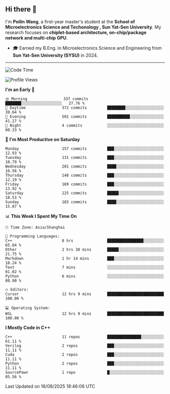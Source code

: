 ## Hi there 👋

I'm **Peilin Wang**, a first-year master's student at the **School of Microelectronics Science and Techonology , Sun Yat-Sen University**. My research focuses on **chiplet-based architecture, on-chip/package network and multi-chip GPU**.

- 🎓 Earned my B.Eng. in Microelectronics Science and Engineering from **Sun Yat-Sen University (SYSU)** in 2024.

---

<!--START_SECTION:waka-->
![Code Time](http://img.shields.io/badge/Code%20Time-12%20hrs%2012%20mins-blue)

![Profile Views](http://img.shields.io/badge/Profile%20Views-103-blue)

**I'm an Early 🐤** 

```text
🌞 Morning                337 commits         ███████░░░░░░░░░░░░░░░░░░   27.76 % 
🌆 Daytime                372 commits         ████████░░░░░░░░░░░░░░░░░   30.64 % 
🌃 Evening                501 commits         ██████████░░░░░░░░░░░░░░░   41.27 % 
🌙 Night                  4 commits           ░░░░░░░░░░░░░░░░░░░░░░░░░   00.33 % 
```
📅 **I'm Most Productive on Saturday** 

```text
Monday                   157 commits         ███░░░░░░░░░░░░░░░░░░░░░░   12.93 % 
Tuesday                  131 commits         ███░░░░░░░░░░░░░░░░░░░░░░   10.79 % 
Wednesday                201 commits         ████░░░░░░░░░░░░░░░░░░░░░   16.56 % 
Thursday                 148 commits         ███░░░░░░░░░░░░░░░░░░░░░░   12.19 % 
Friday                   169 commits         ███░░░░░░░░░░░░░░░░░░░░░░   13.92 % 
Saturday                 225 commits         █████░░░░░░░░░░░░░░░░░░░░   18.53 % 
Sunday                   183 commits         ████░░░░░░░░░░░░░░░░░░░░░   15.07 % 
```


📊 **This Week I Spent My Time On** 

```text
🕑︎ Time Zone: Asia/Shanghai

💬 Programming Languages: 
C++                      8 hrs               ████████████████░░░░░░░░░   65.84 % 
Other                    2 hrs 38 mins       █████░░░░░░░░░░░░░░░░░░░░   21.75 % 
Markdown                 1 hr 14 mins        ███░░░░░░░░░░░░░░░░░░░░░░   10.24 % 
Text                     7 mins              ░░░░░░░░░░░░░░░░░░░░░░░░░   01.02 % 
Python                   6 mins              ░░░░░░░░░░░░░░░░░░░░░░░░░   00.90 % 

🔥 Editors: 
Cursor                   12 hrs 9 mins       █████████████████████████   100.00 % 

💻 Operating System: 
WSL                      12 hrs 9 mins       █████████████████████████   100.00 % 
```

**I Mostly Code in C++** 

```text
C++                      11 repos            ███████████████░░░░░░░░░░   61.11 % 
Verilog                  2 repos             ███░░░░░░░░░░░░░░░░░░░░░░   11.11 % 
Cuda                     2 repos             ███░░░░░░░░░░░░░░░░░░░░░░   11.11 % 
Python                   2 repos             ███░░░░░░░░░░░░░░░░░░░░░░   11.11 % 
SourcePawn               1 repo              █░░░░░░░░░░░░░░░░░░░░░░░░   05.56 % 
```




 Last Updated on 16/08/2025 18:46:06 UTC
<!--END_SECTION:waka-->
